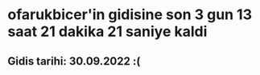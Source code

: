 # ofarukbicer'in gidisine son 3 gun 13 saat 21 dakika 21 saniye kaldi

## Gidis tarihi: 30.09.2022 :(
